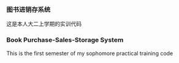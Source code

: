 ### 图书进销存系统

这是本人大二上学期的实训代码



### Book Purchase-Sales-Storage System



This is the first semester of my sophomore practical training code

